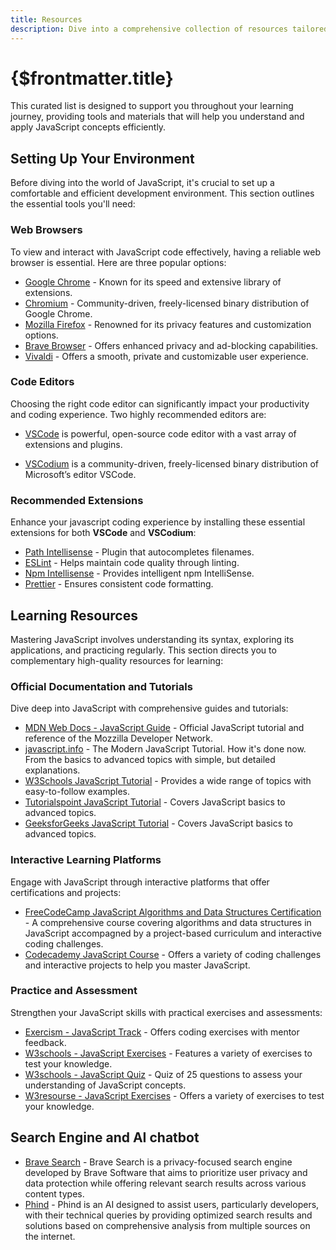 ```yaml
---
title: Resources
description: Dive into a comprehensive collection of resources tailored to enhance your JavaScript learning journey. From setting up your development environment to interactive tutorials and practice exercises, this guide equips you with everything needed to master JavaScript effectively.
---
```


# {$frontmatter.title}

This curated list is designed to support you throughout your learning journey, providing tools and materials that will help you understand and apply JavaScript concepts efficiently.

## Setting Up Your Environment

Before diving into the world of JavaScript, it's crucial to set up a comfortable and efficient development environment. This section outlines the essential tools you'll need:

### Web Browsers

To view and interact with JavaScript code effectively, having a reliable web browser is essential. Here are three popular options:

- [Google Chrome](https://www.google.com/chrome/) - Known for its speed and extensive library of extensions.
- [Chromium](https://www.chromium.org/) - Community-driven, freely-licensed binary distribution of Google Chrome.
- [Mozilla Firefox](https://www.mozilla.org/en-US/firefox/new/) - Renowned for its privacy features and customization options.
- [Brave Browser](https://brave.com/) - Offers enhanced privacy and ad-blocking capabilities.
- [Vivaldi](https://vivaldi.com/) - Offers a smooth, private and customizable user experience.

### Code Editors

Choosing the right code editor can significantly impact your productivity and coding experience. Two highly recommended editors are:

- [VSCode](https://code.visualstudio.com/) is  powerful, open-source code editor with a vast array of extensions and plugins.

- [VSCodium](https://vscodium.com/) is a community-driven, freely-licensed binary distribution of Microsoft’s editor VSCode.

### Recommended Extensions

Enhance your javascript coding experience by installing these essential extensions for both **VSCode** and **VSCodium**:

- [Path Intellisense](https://marketplace.visualstudio.com/items?itemName=christian-kohler.path-intellisense) - Plugin that autocompletes filenames.
- [ESLint](https://marketplace.visualstudio.com/items?itemName=dbaeumer.vscode-eslint) - Helps maintain code quality through linting.
- [Npm Intellisense](https://marketplace.visualstudio.com/items?itemName=christian-kohler.npm-intellisense) - Provides intelligent npm IntelliSense.
- [Prettier](https://marketplace.visualstudio.com/items?itemName=esbenp.prettier-vscode) - Ensures consistent code formatting.

## Learning Resources

Mastering JavaScript involves understanding its syntax, exploring its applications, and practicing regularly. This section directs you to complementary high-quality resources for learning:

### Official Documentation and Tutorials

Dive deep into JavaScript with comprehensive guides and tutorials:

- [MDN Web Docs - JavaScript Guide](https://developer.mozilla.org/en-US/docs/Web/JavaScript/Guide) - Official JavaScript tutorial and reference of the Mozzilla Developer Network.
- [javascript.info](https://javascript.info/) - The Modern JavaScript Tutorial. How it's done now. From the basics to advanced topics with simple, but detailed explanations.
- [W3Schools JavaScript Tutorial](https://www.w3schools.com/js/) - Provides a wide range of topics with easy-to-follow examples.
- [Tutorialspoint JavaScript Tutorial](https://www.tutorialspoint.com/javascript/index.htm) - Covers JavaScript basics to advanced topics.
- [GeeksforGeeks JavaScript Tutorial](https://www.geeksforgeeks.org/learn-javascript-js-roadmap-for-beginners/) - Covers JavaScript basics to advanced topics.

### Interactive Learning Platforms

Engage with JavaScript through interactive platforms that offer certifications and projects:

- [FreeCodeCamp JavaScript Algorithms and Data Structures Certification](https://www.freecodecamp.org/learn/javascript-algorithms-and-data-structures) - A comprehensive course covering algorithms and data structures in JavaScript accompagned by a project-based curriculum and interactive coding challenges.
- [Codecademy JavaScript Course](https://www.codecademy.com/learn/introduction-to-javascript) - Offers a variety of coding challenges and interactive projects to help you master JavaScript.

### Practice and Assessment

Strengthen your JavaScript skills with practical exercises and assessments:

- [Exercism - JavaScript Track](https://exercism.org/tracks/javascript) - Offers coding exercises with mentor feedback.
- [W3schools - JavaScript Exercises](https://www.w3schools.com/js/js_exercises.asp) - Features a variety of exercises to test your knowledge.
- [W3schools - JavaScript Quiz](https://www.w3schools.com/js/js_quiz.asp) - Quiz of 25 questions to assess your understanding of JavaScript concepts.
- [W3resourse - JavaScript Exercises](https://www.w3resource.com/javascript-exercises/) - Offers a variety of exercises to test your knowledge.

## Search Engine and AI chatbot

- [Brave Search](https://search.brave.com/) - Brave Search is a privacy-focused search engine developed by Brave Software that aims to prioritize user privacy and data protection while offering relevant search results across various content types.
- [Phind](https://phind.com/) - Phind is an AI designed to assist users, particularly developers, with their technical queries by providing optimized search results and solutions based on comprehensive analysis from multiple sources on the internet.